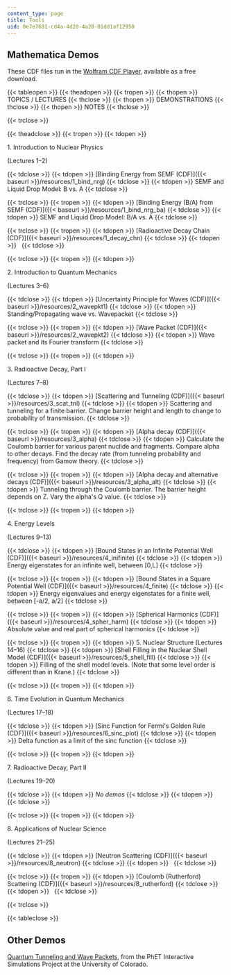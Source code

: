 ```yaml
---
content_type: page
title: Tools
uid: 0e7e7681-cd4a-4d20-4a28-01dd1af12950
---
```


Mathematica Demos
-----------------

These CDF files run in the [Wolfram CDF Player](http://www.wolfram.com/cdf-player/), available as a free download.

{{< tableopen >}}
{{< theadopen >}}
{{< tropen >}}
{{< thopen >}}
TOPICS / LECTURES
{{< thclose >}}
{{< thopen >}}
DEMONSTRATIONS
{{< thclose >}}
{{< thopen >}}
NOTES
{{< thclose >}}

{{< trclose >}}

{{< theadclose >}}
{{< tropen >}}
{{< tdopen >}}


1\. Introduction to Nuclear Physics

(Lectures 1–2)


{{< tdclose >}}
{{< tdopen >}}
[Binding Energy from SEMF (CDF)]({{< baseurl >}}/resources/1_bind_nrg)
{{< tdclose >}}
{{< tdopen >}}
SEMF and Liquid Drop Model: B vs. A
{{< tdclose >}}

{{< trclose >}}
{{< tropen >}}
{{< tdopen >}}
[Binding Energy (B/A) from SEMF (CDF)]({{< baseurl >}}/resources/1_bind_nrg_ba)
{{< tdclose >}}
{{< tdopen >}}
SEMF and Liquid Drop Model: B/A vs. A
{{< tdclose >}}

{{< trclose >}}
{{< tropen >}}
{{< tdopen >}}
[Radioactive Decay Chain (CDF)]({{< baseurl >}}/resources/1_decay_chn)
{{< tdclose >}}
{{< tdopen >}}
 
{{< tdclose >}}

{{< trclose >}}
{{< tropen >}}
{{< tdopen >}}


2\. Introduction to Quantum Mechanics

(Lectures 3–6)


{{< tdclose >}}
{{< tdopen >}}
[Uncertainty Principle for Waves (CDF)]({{< baseurl >}}/resources/2_wavepkt1)
{{< tdclose >}}
{{< tdopen >}}
Standing/Propagating wave vs. Wavepacket
{{< tdclose >}}

{{< trclose >}}
{{< tropen >}}
{{< tdopen >}}
[Wave Packet (CDF)]({{< baseurl >}}/resources/2_wavepkt2)
{{< tdclose >}}
{{< tdopen >}}
Wave packet and its Fourier transform
{{< tdclose >}}

{{< trclose >}}
{{< tropen >}}
{{< tdopen >}}


3\. Radioactive Decay, Part I

(Lectures 7–8)


{{< tdclose >}}
{{< tdopen >}}
[Scattering and Tunneling (CDF)]({{< baseurl >}}/resources/3_scat_tnl)
{{< tdclose >}}
{{< tdopen >}}
Scattering and tunneling for a finite barrier. Change barrier height and length to change to probability of transmission.
{{< tdclose >}}

{{< trclose >}}
{{< tropen >}}
{{< tdopen >}}
[Alpha decay (CDF)]({{< baseurl >}}/resources/3_alpha)
{{< tdclose >}}
{{< tdopen >}}
Calculate the Coulomb barrier for various parent nuclide and fragments. Compare alpha to other decays. Find the decay rate (from tunneling probability and frequency) from Gamow theory.
{{< tdclose >}}

{{< trclose >}}
{{< tropen >}}
{{< tdopen >}}
[Alpha decay and alternative decays (CDF)]({{< baseurl >}}/resources/3_alpha_alt)
{{< tdclose >}}
{{< tdopen >}}
Tunneling through the Coulomb barrier. The barrier height depends on Z. Vary the alpha's Q value.
{{< tdclose >}}

{{< trclose >}}
{{< tropen >}}
{{< tdopen >}}


4\. Energy Levels

(Lectures 9–13)


{{< tdclose >}}
{{< tdopen >}}
[Bound States in an Infinite Potential Well (CDF)]({{< baseurl >}}/resources/4_inifinite)
{{< tdclose >}}
{{< tdopen >}}
Energy eigenstates for an infinite well, between \[0,L\]
{{< tdclose >}}

{{< trclose >}}
{{< tropen >}}
{{< tdopen >}}
[Bound States in a Square Potential Well (CDF)]({{< baseurl >}}/resources/4_finite)
{{< tdclose >}}
{{< tdopen >}}
Energy eigenvalues and energy eigenstates for a finite well, between \[-a/2, a/2\]
{{< tdclose >}}

{{< trclose >}}
{{< tropen >}}
{{< tdopen >}}
[Spherical Harmonics (CDF)]({{< baseurl >}}/resources/4_spher_harm)
{{< tdclose >}}
{{< tdopen >}}
Absolute value and real part of spherical harmonics
{{< tdclose >}}

{{< trclose >}}
{{< tropen >}}
{{< tdopen >}}
5\. Nuclear Structure (Lectures 14–16)
{{< tdclose >}}
{{< tdopen >}}
[Shell Filling in the Nuclear Shell Model (CDF)]({{< baseurl >}}/resources/5_shell_fill)
{{< tdclose >}}
{{< tdopen >}}
Filling of the shell model levels. (Note that some level order is different than in Krane.)
{{< tdclose >}}

{{< trclose >}}
{{< tropen >}}
{{< tdopen >}}


6\. Time Evolution in Quantum Mechanics

(Lectures 17–18)


{{< tdclose >}}
{{< tdopen >}}
[Sinc Function for Fermi's Golden Rule (CDF)]({{< baseurl >}}/resources/6_sinc_plot)
{{< tdclose >}}
{{< tdopen >}}
Delta function as a limit of the sinc function
{{< tdclose >}}

{{< trclose >}}
{{< tropen >}}
{{< tdopen >}}


7\. Radioactive Decay, Part II

(Lectures 19–20)


{{< tdclose >}}
{{< tdopen >}}
_No demos_
{{< tdclose >}}
{{< tdopen >}}
 
{{< tdclose >}}

{{< trclose >}}
{{< tropen >}}
{{< tdopen >}}


8\. Applications of Nuclear Science

(Lectures 21–25)


{{< tdclose >}}
{{< tdopen >}}
[Neutron Scattering (CDF)]({{< baseurl >}}/resources/8_neutron)
{{< tdclose >}}
{{< tdopen >}}
 
{{< tdclose >}}

{{< trclose >}}
{{< tropen >}}
{{< tdopen >}}
[Coulomb (Rutherford) Scattering (CDF)]({{< baseurl >}}/resources/8_rutherford)
{{< tdclose >}}
{{< tdopen >}}
 
{{< tdclose >}}

{{< trclose >}}

{{< tableclose >}}

Other Demos
-----------

[Quantum Tunneling and Wave Packets](http://phet.colorado.edu/en/simulation/quantum-tunneling), from the PhET Interactive Simulations Project at the University of Colorado.